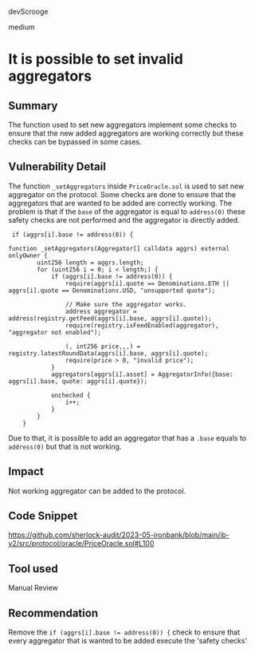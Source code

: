 devScrooge

medium

# It is possible to set invalid aggregators

## Summary
The function used to set new aggregators implement some checks to ensure that the new added aggregators are working correctly but these checks can be bypassed in some cases.

## Vulnerability Detail

The function `_setAggregators` inside `PriceOracle.sol` is used to set new aggregator on the protocol. Some checks are done to ensure that the aggregators that are wanted to be added are correctly working. 
The problem is that if the `base` of the aggregator is equal to `address(0)` these safety checks are not performed and the aggregator is directly added.

```solidity
 if (aggrs[i].base != address(0)) {
```

```solidity
function _setAggregators(Aggregator[] calldata aggrs) external onlyOwner {
        uint256 length = aggrs.length;
        for (uint256 i = 0; i < length;) {
            if (aggrs[i].base != address(0)) {
                require(aggrs[i].quote == Denominations.ETH || aggrs[i].quote == Denominations.USD, "unsupported quote");

                // Make sure the aggregator works.
                address aggregator = address(registry.getFeed(aggrs[i].base, aggrs[i].quote));
                require(registry.isFeedEnabled(aggregator), "aggregator not enabled");

                (, int256 price,,,) = registry.latestRoundData(aggrs[i].base, aggrs[i].quote);
                require(price > 0, "invalid price");
            }
            aggregators[aggrs[i].asset] = AggregatorInfo({base: aggrs[i].base, quote: aggrs[i].quote});

            unchecked {
                i++;
            }
        }
    }
```

Due to that, it is possible to add an aggregator that has a `.base` equals to `address(0)` but that is not working.

## Impact
Not working aggregator can be added to the protocol.


## Code Snippet
https://github.com/sherlock-audit/2023-05-ironbank/blob/main/ib-v2/src/protocol/oracle/PriceOracle.sol#L100

## Tool used

Manual Review

## Recommendation
Remove the `if (aggrs[i].base != address(0)) {` check to ensure that every aggregator that is wanted to be added execute the 'safety checks'